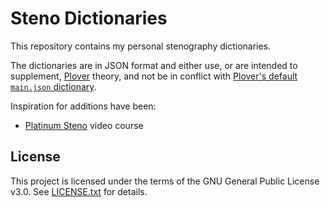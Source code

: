 # Steno Dictionaries

This repository contains my personal stenography dictionaries.

The dictionaries are in JSON format and either use, or are intended to
supplement, [Plover][] theory, and not be in conflict with [Plover's default
`main.json` dictionary][Plover main.json].

Inspiration for additions have been:

- [Platinum Steno][] video course

## License

This project is licensed under the terms of the GNU General Public License v3.0.
See [LICENSE.txt][] for details.

[LICENSE.txt]: ./LICENSE.txt
[Platinum Steno]: https://www.youtube.com/channel/UC-bfgyMjBdFuzhuL4Ff6XqA
[Plover]: http://www.openstenoproject.org/plover/
[Plover main.json]: https://github.com/openstenoproject/plover/blob/master/plover/assets/main.json
